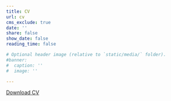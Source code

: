 ```yaml
---
title: CV
url: cv
cms_exclude: true
date: ''
share: false
show_date: false
reading_time: false

# Optional header image (relative to `static/media/` folder).
#banner:
#  caption: ''
#  image: ''

---
```

<a href="/uploads/CVRoemer.pdf" 
   class="inline-flex items-center px-4 py-2 text-sm font-medium text-gray-900 bg-white border border-gray-200 rounded-lg hover:bg-gray-100 hover:text-primary-700 focus:z-10 focus:ring-4 focus:outline-none focus:ring-gray-200 focus:text-primary-700 dark:bg-gray-800 dark:text-gray-300 dark:border-gray-600 dark:hover:text-white dark:hover:bg-gray-700 dark:focus:ring-gray-700">
    Download CV
</a>
